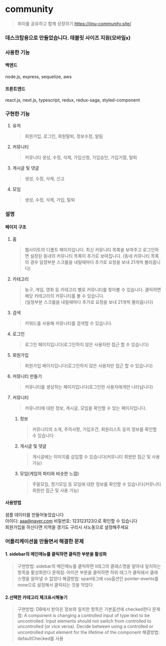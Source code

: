 # community

> 취미를 공유하고 함께 성장하기
> https://jinu-community.site/

### 데스크탑용으로 만들었습니다. 태블릿 사이즈 지원(모바일x)

### 사용한 기능

#### 백엔드

node.js, express, sequelize, aws

#### 프론트엔드

react.js, next.js, typescript, redux, redux-saga, styled-component

### 구현한 기능

1. 유저
   > 회원가입, 로그인, 회원탈퇴, 정보수정, 알림
2. 커뮤니티
   > 커뮤니티 생성, 수정, 삭제, 가입신청, 가입승인, 가입거절, 탈퇴
3. 게시글 및 댓글
   > 생성, 수정, 삭제, 신고
4. 모임
   > 생성, 수정, 삭제, 가입, 탈퇴

### 설명

#### 페이지 구조

1. 홈
   >웹사이트의 디폴트 페이지입니다.
   최신 커뮤니티 목록을 보여주고 로그인하면 설정된 동네의 커뮤니티 목록이 추가로 보여집니다.
   (동네 커뮤니티 목록의 경우 일정부분 스크롤을 내릴때마다 추가로 요청을 보내 21개씩 불러옵니다)
2. 카테고리
   >농구, 게임, 영화 등 카테고리 별로 커뮤니티를 찾아볼 수 있습니다. 클릭하면 해당 카테고리의 커뮤니티를 볼 수 있습니다.   
   (일정부분 스크롤을 내릴때마다 추가로 요청을 보내 21개씩 불러옵니다)
3. 검색
   >키워드를 사용해 커뮤니티를 검색할 수 있습니다.
4. 로그인
   >로그인 페이지입니다(로그인하지 않은 사용자만 접근 할 수 있습니다)
5. 회원가입
   >회원가입 페이지입니다(로그인하지 않은 사용자만 접근 할 수 있습니다)
6. 커뮤니티 만들기
   >커뮤니티를 생성하는 페이지입니다(로그인한 사용자에게만 나타납니다)
7. 커뮤니티
   >커뮤니티에 대한 정보, 게시글, 모임을 확인할 수 있는 페이지입니다.
   1. 정보
      >커뮤니티의 소개, 주의사항, 가입조건, 회원리스트 등의 정보를 확인할 수 있습니다
   2. 게시글 및 댓글
      >게시글에는 이미지를 삽입할 수 있습니다(커뮤니티 회원만 접근 및 사용 가능)
   3. 모임(게임의 파티와 비슷한 느낌)
      >주말모임, 정기모임 등 모임에 대한 정보를 확인할 수 있습니다(커뮤니티 회원만 접근 및 사용 가능)

#### 사용방법

샘플 데이터를 만들어놓았습니다  
아이디: aaa@naver.com 비밀번호: 123123123으로 확인할 수 있습니다  
회원가입을 하신다면 지역을 경기도 구리시 사노동으로 설정해주세요

### 어플리케이션을 만들면서 해결한 문제

#### 1. sidebar의 메인메뉴를 클릭하면 클릭한 부분을 활성화

> 구현방법: sidebar의 메인메뉴를 클릭하면 li태그의 클래스명을 알아내 일치하는 항목을 활성화한다
> 문제점: 아이콘 부분을 클릭하면 하위 태그가 클릭돼서 클래스명을 알아낼 수 없었다
> 해결방법: span태그에 css옵션인 pointer-events를 none으로 설정해서 클릭되는 것을 막았다

#### 2.선택한 카테고리 체크표시해놓기

> 구현방법: DB에서 받아온 정보와 일치한 항목은 기본옵션에 checked한다
> 문제점: A component is changing a controlled input of type text to be uncontrolled. Input elements should not switch from controlled to uncontrolled (or vice versa). Decide between using a controlled or uncontrolled input element for the lifetime of the component
> 해결방법: defaultChecked를 사용
